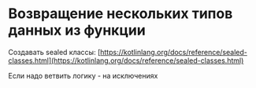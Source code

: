 # Возвращение нескольких типов данных из функции

Создавать sealed классы: [https://kotlinlang.org/docs/reference/sealed-classes.html](https://kotlinlang.org/docs/reference/sealed-classes.html)

Если надо ветвить логику - на исключениях
